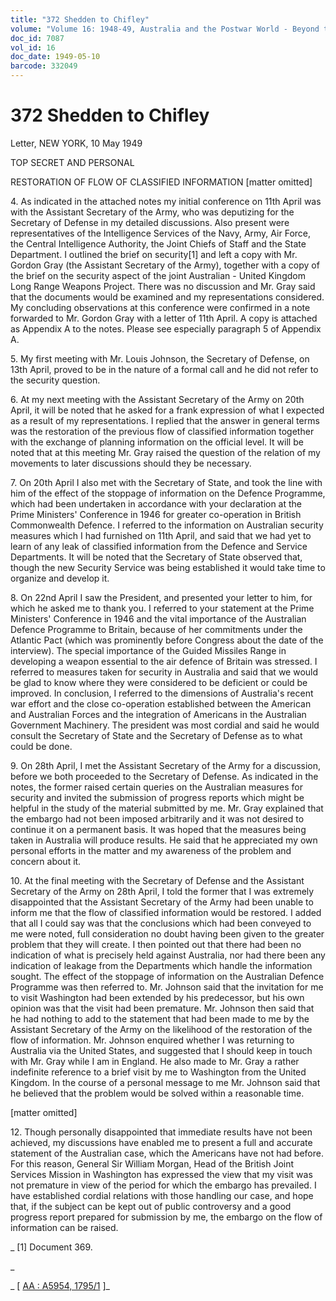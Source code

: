 ```yaml
---
title: "372 Shedden to Chifley"
volume: "Volume 16: 1948-49, Australia and the Postwar World - Beyond the Region"
doc_id: 7087
vol_id: 16
doc_date: 1949-05-10
barcode: 332049
---
```


# 372 Shedden to Chifley

Letter, NEW YORK, 10 May 1949

TOP SECRET AND PERSONAL

RESTORATION OF FLOW OF CLASSIFIED INFORMATION [matter omitted]

4\. As indicated in the attached notes my initial conference on 11th April was with the Assistant Secretary of the Army, who was deputizing for the Secretary of Defense in my detailed discussions. Also present were representatives of the Intelligence Services of the Navy, Army, Air Force, the Central Intelligence Authority, the Joint Chiefs of Staff and the State Department. I outlined the brief on security[1] and left a copy with Mr. Gordon Gray (the Assistant Secretary of the Army), together with a copy of the brief on the security aspect of the joint Australian - United Kingdom Long Range Weapons Project. There was no discussion and Mr. Gray said that the documents would be examined and my representations considered. My concluding observations at this conference were confirmed in a note forwarded to Mr. Gordon Gray with a letter of 11th April. A copy is attached as Appendix A to the notes. Please see especially paragraph 5 of Appendix A.

5\. My first meeting with Mr. Louis Johnson, the Secretary of Defense, on 13th April, proved to be in the nature of a formal call and he did not refer to the security question.

6\. At my next meeting with the Assistant Secretary of the Army on 20th April, it will be noted that he asked for a frank expression of what I expected as a result of my representations. I replied that the answer in general terms was the restoration of the previous flow of classified information together with the exchange of planning information on the official level. It will be noted that at this meeting Mr. Gray raised the question of the relation of my movements to later discussions should they be necessary.

7\. On 20th April I also met with the Secretary of State, and took the line with him of the effect of the stoppage of information on the Defence Programme, which had been undertaken in accordance with your declaration at the Prime Ministers' Conference in 1946 for greater co-operation in British Commonwealth Defence. I referred to the information on Australian security measures which I had furnished on 11th April, and said that we had yet to learn of any leak of classified information from the Defence and Service Departments. It will be noted that the Secretary of State observed that, though the new Security Service was being established it would take time to organize and develop it.

8\. On 22nd April I saw the President, and presented your letter to him, for which he asked me to thank you. I referred to your statement at the Prime Ministers' Conference in 1946 and the vital importance of the Australian Defence Programme to Britain, because of her commitments under the Atlantic Pact (which was prominently before Congress about the date of the interview). The special importance of the Guided Missiles Range in developing a weapon essential to the air defence of Britain was stressed. I referred to measures taken for security in Australia and said that we would be glad to know where they were considered to be deficient or could be improved. In conclusion, I referred to the dimensions of Australia's recent war effort and the close co-operation established between the American and Australian Forces and the integration of Americans in the Australian Government Machinery. The president was most cordial and said he would consult the Secretary of State and the Secretary of Defense as to what could be done.

9\. On 28th April, I met the Assistant Secretary of the Army for a discussion, before we both proceeded to the Secretary of Defense. As indicated in the notes, the former raised certain queries on the Australian measures for security and invited the submission of progress reports which might be helpful in the study of the material submitted by me. Mr. Gray explained that the embargo had not been imposed arbitrarily and it was not desired to continue it on a permanent basis. It was hoped that the measures being taken in Australia will produce results. He said that he appreciated my own personal efforts in the matter and my awareness of the problem and concern about it.

10\. At the final meeting with the Secretary of Defense and the Assistant Secretary of the Army on 28th April, I told the former that I was extremely disappointed that the Assistant Secretary of the Army had been unable to inform me that the flow of classified information would be restored. I added that all I could say was that the conclusions which had been conveyed to me were noted, full consideration no doubt having been given to the greater problem that they will create. I then pointed out that there had been no indication of what is precisely held against Australia, nor had there been any indication of leakage from the Departments which handle the information sought. The effect of the stoppage of information on the Australian Defence Programme was then referred to. Mr. Johnson said that the invitation for me to visit Washington had been extended by his predecessor, but his own opinion was that the visit had been premature. Mr. Johnson then said that he had nothing to add to the statement that had been made to me by the Assistant Secretary of the Army on the likelihood of the restoration of the flow of information. Mr. Johnson enquired whether I was returning to Australia via the United States, and suggested that I should keep in touch with Mr. Gray while I am in England. He also made to Mr. Gray a rather indefinite reference to a brief visit by me to Washington from the United Kingdom. In the course of a personal message to me Mr. Johnson said that he believed that the problem would be solved within a reasonable time.

[matter omitted]

12\. Though personally disappointed that immediate results have not been achieved, my discussions have enabled me to present a full and accurate statement of the Australian case, which the Americans have not had before. For this reason, General Sir William Morgan, Head of the British Joint Services Mission in Washington has expressed the view that my visit was not premature in view of the period for which the embargo has prevailed. I have established cordial relations with those handling our case, and hope that, if the subject can be kept out of public controversy and a good progress report prepared for submission by me, the embargo on the flow of information can be raised.

_ [1] Document 369.

_

_ [ [AA : A5954, 1795/1](http://www.naa.gov.au/cgi-bin/Search?O=I&Number=332049) ]_
